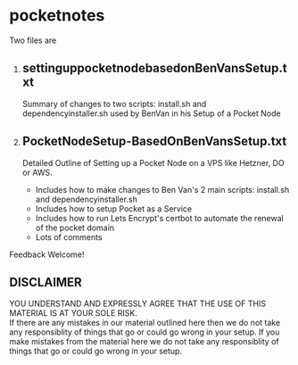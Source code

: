 # pocketnotes

Two files are 

1. settinguppocketnodebasedonBenVansSetup.txt
   ------------------------------------------
   Summary of changes to two scripts: install.sh and dependencyinstaller.sh  used by BenVan in his Setup of a Pocket Node

2. PocketNodeSetup-BasedOnBenVansSetup.txt
   ---------------------------------------
   Detailed Outline of Setting up a Pocket Node on a VPS like Hetzner, DO or AWS.
    - Includes how to make changes to Ben Van's 2 main scripts: install.sh and dependencyinstaller.sh 
    - Includes how to setup Pocket as a Service
    - Includes how to run Lets Encrypt's certbot to automate the renewal of the pocket domain
    - Lots of comments

Feedback Welcome!

DISCLAIMER
----------
YOU UNDERSTAND AND EXPRESSLY AGREE THAT THE USE OF THIS MATERIAL IS AT YOUR SOLE RISK.  
If there are any mistakes in our material outlined here then we do not take any responsiblity 
of things that go or could go wrong in your setup.
If you make mistakes from the material here we do not take any responsiblity of things that go 
or could go wrong in your setup.
